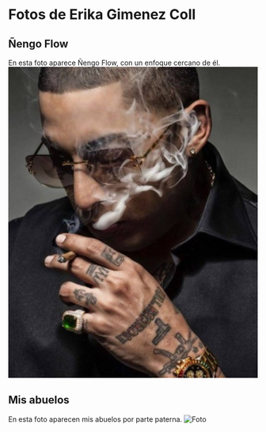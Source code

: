 # Fotos de Erika Gimenez Coll 
## Ñengo Flow 

En esta foto aparece Ñengo Flow, con un enfoque cercano de él. 
![Foto](./fotos/nengo.jpg)

## Mis abuelos 

En esta foto aparecen mis abuelos por parte paterna. 
![Foto](./foto/misabuelos)
